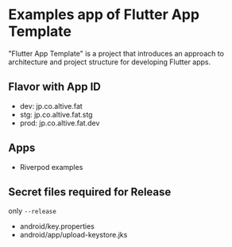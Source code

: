 # Examples app of Flutter App Template

"Flutter App Template" is a project that introduces an approach to architecture and project structure for developing Flutter apps.

## Flavor with App ID

- dev: jp.co.altive.fat
- stg: jp.co.altive.fat.stg
- prod: jp.co.altive.fat.dev

## Apps
- Riverpod examples

## Secret files required for Release

only `--release`

- android/key.properties
- android/app/upload-keystore.jks
